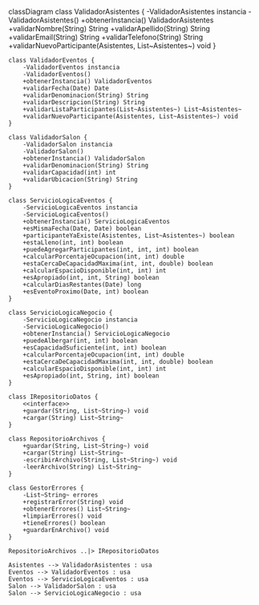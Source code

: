 classDiagram
    class ValidadorAsistentes {
        -ValidadorAsistentes instancia
        -ValidadorAsistentes()
        +obtenerInstancia() ValidadorAsistentes
        +validarNombre(String) String
        +validarApellido(String) String
        +validarEmail(String) String
        +validarTelefono(String) String
        +validarNuevoParticipante(Asistentes, List~Asistentes~) void
    }
    
    class ValidadorEventos {
        -ValidadorEventos instancia
        -ValidadorEventos()
        +obtenerInstancia() ValidadorEventos
        +validarFecha(Date) Date
        +validarDenominacion(String) String
        +validarDescripcion(String) String
        +validarListaParticipantes(List~Asistentes~) List~Asistentes~
        +validarNuevoParticipante(Asistentes, List~Asistentes~) void
    }
    
    class ValidadorSalon {
        -ValidadorSalon instancia
        -ValidadorSalon()
        +obtenerInstancia() ValidadorSalon
        +validarDenominacion(String) String
        +validarCapacidad(int) int
        +validarUbicacion(String) String
    }
    
    class ServicioLogicaEventos {
        -ServicioLogicaEventos instancia
        -ServicioLogicaEventos()
        +obtenerInstancia() ServicioLogicaEventos
        +esMismaFecha(Date, Date) boolean
        +participanteYaExiste(Asistentes, List~Asistentes~) boolean
        +estaLleno(int, int) boolean
        +puedeAgregarParticipantes(int, int, int) boolean
        +calcularPorcentajeOcupacion(int, int) double
        +estaCercaDeCapacidadMaxima(int, int, double) boolean
        +calcularEspacioDisponible(int, int) int
        +esApropiado(int, int, String) boolean
        +calcularDiasRestantes(Date) long
        +esEventoProximo(Date, int) boolean
    }
    
    class ServicioLogicaNegocio {
        -ServicioLogicaNegocio instancia
        -ServicioLogicaNegocio()
        +obtenerInstancia() ServicioLogicaNegocio
        +puedeAlbergar(int, int) boolean
        +esCapacidadSuficiente(int, int) boolean
        +calcularPorcentajeOcupacion(int, int) double
        +estaCercaDeCapacidadMaxima(int, int, double) boolean
        +calcularEspacioDisponible(int, int) int
        +esApropiado(int, String, int) boolean
    }
    
    class IRepositorioDatos {
        <<interface>>
        +guardar(String, List~String~) void
        +cargar(String) List~String~
    }
    
    class RepositorioArchivos {
        +guardar(String, List~String~) void
        +cargar(String) List~String~
        -escribirArchivo(String, List~String~) void
        -leerArchivo(String) List~String~
    }
    
    class GestorErrores {
        -List~String~ errores
        +registrarError(String) void
        +obtenerErrores() List~String~
        +limpiarErrores() void
        +tieneErrores() boolean
        +guardarEnArchivo() void
    }
    
    RepositorioArchivos ..|> IRepositorioDatos
    
    Asistentes --> ValidadorAsistentes : usa
    Eventos --> ValidadorEventos : usa
    Eventos --> ServicioLogicaEventos : usa
    Salon --> ValidadorSalon : usa
    Salon --> ServicioLogicaNegocio : usa
```